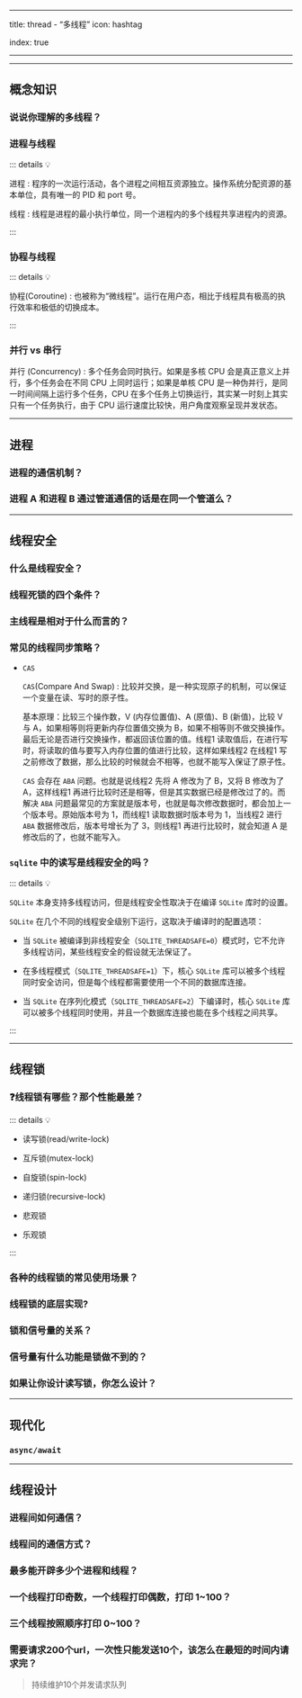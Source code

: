 
---
title: thread - “多线程”
icon: hashtag

index: true

---

<!-- more -->

------

## 概念知识

### 说说你理解的多线程？

### 进程与线程

::: details 💡

  进程 : 程序的一次运行活动，各个进程之间相互资源独立。操作系统分配资源的基本单位，具有唯一的 PID 和 port 号。
  
  线程 : 线程是进程的最小执行单位，同一个进程内的多个线程共享进程内的资源。

:::

### 协程与线程

::: details 💡

  协程(Coroutine) : 也被称为“微线程”。运行在用户态，相比于线程具有极高的执行效率和极低的切换成本。

:::

### 并行 vs 串行

  并行 (Concurrency) : 多个任务会同时执行。如果是多核 CPU 会是真正意义上并行，多个任务会在不同 CPU 上同时运行；如果是单核 CPU 是一种伪并行，是同一时间间隔上运行多个任务，CPU 在多个任务上切换运行，其实某一时刻上其实只有一个任务执行，由于 CPU 运行速度比较快，用户角度观察呈现并发状态。

------

## 进程

### 进程的通信机制？

### 进程 A 和进程 B 通过管道通信的话是在同一个管道么？

------

## 线程安全

### 什么是线程安全？ 

### 线程死锁的四个条件？

### 主线程是相对于什么而言的？

### 常见的线程同步策略？

- `CAS`

    `CAS`(Compare And Swap) : 比较并交换，是一种实现原子的机制，可以保证一个变量在读、写时的原子性。
    
    基本原理：比较三个操作数，V (内存位置值)、A (原值)、B (新值)，比较 V 与 A，如果相等则将更新内存位置值交换为 B，如果不相等则不做交换操作。最后无论是否进行交换操作，都返回该位置的值。线程1 读取值后，在进行写时，将读取的值与要写入内存位置的值进行比较，这样如果线程2 在线程1 写之前修改了数据，那么比较的时候就会不相等，也就不能写入保证了原子性。
  
    `CAS` 会存在 `ABA` 问题。也就是说线程2 先将 A 修改为了 B，又将 B 修改为了 A，这样线程1 再进行比较时还是相等，但是其实数据已经是修改过了的。而解决 `ABA` 问题最常见的方案就是版本号，也就是每次修改数据时，都会加上一个版本号。原始版本号为 1，而线程1 读取数据时版本号为 1，当线程2 进行 `ABA` 数据修改后，版本号增长为了 3，则线程1 再进行比较时，就会知道 A 是修改后的了，也就不能写入。

### `sqlite` 中的读写是线程安全的吗？

::: details 💡

`SQLite` 本身支持多线程访问，但是线程安全性取决于在编译 `SQLite` 库时的设置。

`SQLite` 在几个不同的线程安全级别下运行，这取决于编译时的配置选项：

- 当 `SQLite` 被编译到非线程安全（`SQLITE_THREADSAFE=0`）模式时，它不允许多线程访问，某些线程安全的假设就无法保证了。

- 在多线程模式（`SQLITE_THREADSAFE=1`）下，核心 `SQLite` 库可以被多个线程同时安全访问，但是每个线程都需要使用一个不同的数据库连接。

- 当 `SQLite` 在序列化模式（`SQLITE_THREADSAFE=2`）下编译时，核心 `SQLite` 库可以被多个线程同时使用，并且一个数据库连接也能在多个线程之间共享。

:::

------

## 线程锁

### ❓线程锁有哪些？那个性能最差？

::: details 💡

- 读写锁(read/write-lock)
- 互斥锁(mutex-lock)
- 自旋锁(spin-lock)
- 递归锁(recursive-lock)

- 悲观锁
- 乐观锁

:::

### 各种的线程锁的常见使用场景？

### 线程锁的底层实现?

### 锁和信号量的关系？

### 信号量有什么功能是锁做不到的？

### 如果让你设计读写锁，你怎么设计？

------

## 现代化

### `async/await`

------
  
## 线程设计
  
### 进程间如何通信？

### 线程间的通信方式？

### 最多能开辟多少个进程和线程？
  
### 一个线程打印奇数，一个线程打印偶数，打印 1~100？

### 三个线程按照顺序打印 0~100？

### 需要请求200个url，一次性只能发送10个，该怎么在最短的时间内请求完？

> 持续维护10个并发请求队列